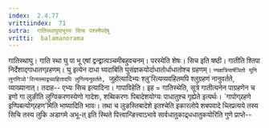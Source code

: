 ```yaml
---
index:  2.4.77
vrittiindex:  71
sutra:  गातिस्थाघुपाभूभ्यः सिचः परस्मैपदेषु
vritti:  balamanorama 
---
```


गातिस्थाघु। गाति स्था घु पा भू एषां द्वन्द्वात्पञ्चमीबहुवचनम्। परस्येति शेषः। सिच इति षष्ठी। गातीति श्तिपा निर्देशाद्गाधातग्र्रहणम्। घु इत्येन दाधा घ्वदाबिति घुसंज्ञकयोर्दाधातोर्धाधातोश्च ग्रहणम्। `ण्यक्षत्रियार्षञितो यूनि लुगणिञो'रित्यस्माद्व्यवहितादपि लुगित्यनुवर्तते, `जुहोत्यादिभ्यः श्लु'रित्यव्यवहितमपि श्लुग्रहणं नानुवर्तते, व्याख्यानात्। तदाह-- एभ्यः सिच इत्यादिना। गापाविहेति। इह = गातिस्थेति, सूत्रे गातीत्यनेन पाग्रहणेन च इणो गा लुङीति लुग्विकरणस्येणो गादेशः, शब्विकरणः पिबादेशयोग्यः पाधातुश्च गृह्येते इत्यर्थः। `गापोग्र्रहणे इण्पिबत्योग्र्रहण'मिति भाष्यादिति भावः। तथा च लुङस्तिबादेशे इतश्चेति इकारलोपे शबपवादे च्लिप्रत्यये तस्य सिचि तस्य लुकि अडागमे अभू-त् इति स्थिते पित्त्वान्ङित्त्वाऽभावे सार्वधातुकाद्र्धधातुकयोरिति गुणे प्राप्ते-- 

